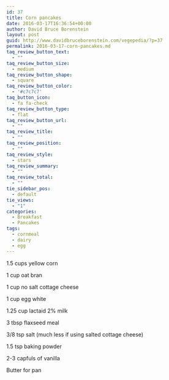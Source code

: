 ```yaml
---
id: 37
title: Corn pancakes
date: 2016-03-17T16:36:54+00:00
author: David Bruce Borenstein
layout: post
guid: http://www.davidbruceborenstein.com/vegepedia/?p=37
permalink: 2016-03-17-corn-pancakes.md
taq_review_button_text:
  - ""
taq_review_button_size:
  - medium
taq_review_button_shape:
  - square
taq_review_button_color:
  - '#c7c7c7'
taq_button_icon:
  - fa fa-check
taq_review_button_type:
  - flat
taq_review_button_url:
  - ""
taq_review_title:
  - ""
taq_review_position:
  - ""
taq_review_style:
  - stars
taq_review_summary:
  - ""
taq_review_total:
  - ""
tie_sidebar_pos:
  - default
tie_views:
  - "1"
categories:
  - Breakfast
  - Pancakes
tags:
  - cornmeal
  - dairy
  - egg
---
```

1.5 cups yellow corn

1 cup oat bran

1 cup no salt cottage cheese

1 cup egg white

1.25 cup lactaid 2% milk

3 tbsp flaxseed meal

3/8 tsp salt (much less if using salted cottage cheese)

1.5 tsp baking powder

2-3 capfuls of vanilla

Butter for pan